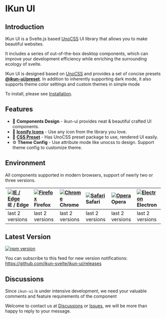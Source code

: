 # IKun UI

## Introduction

IKun UI is a Svelte.js based [UnoCSS](https://github.com/unocss/unocss) UI library that allows you to make beautiful websites.

It includes a series of out-of-the-box desktop components,
which can improve your development efficiency while enriching the surrounding ecology of svelte.

IKun UI is designed based on [UnoCSS](https://github.com/unocss/unocss) and provides a set of concise presets **[@ikun-ui/preset](https://github.com/ikun-svelte/ikun-ui/tree/main/preset)**.
In addition to inherently supporting dark mode, it also supports theme color settings and custom themes in simple mode

To install, please see [Installation](./install.md).

## Features

- 🪷 **Components Design** - ikun-ui provides neat & beautiful crafted UI components.
- 🥑 **[Iconify Icons](https://icones.js.org/)** - Use any icon from the library you love.
- 🍬 **[CSS Preset](https://github.com/ikun-svelte/ikun-ui/tree/main/preset)** - Has UnoCSS preset package to use, rendered UI easily.
- ⚙️ **Theme Config** - Use attribute mode like unocss to design. Support theme config to customize theme.

## Environment

All components supported in modern browsers, support of neerly two or three versions.

| [![IE / Edge](https://cdn.nlark.com/yuque/0/2023/png/785653/1676598386595-58e6efd6-bd29-4671-bf28-e289dc8911e2.png)](http://godban.github.io/browsers-support-badges/) IE / Edge | [![Firefox](https://cdn.nlark.com/yuque/0/2023/png/785653/1676598386577-a25d20a4-c8e3-4c57-86bc-a1c853264457.png)](http://godban.github.io/browsers-support-badges/) Firefox | [![Chrome](https://cdn.nlark.com/yuque/0/2023/png/785653/1676598386568-5c1d71d1-732d-41b6-a20c-9900d1bcaa7a.png)](http://godban.github.io/browsers-support-badges/) Chrome | [![Safari](https://cdn.nlark.com/yuque/0/2023/png/785653/1676598386580-1a0870a7-0483-4c92-84ee-5afcd1da92d6.png)](http://godban.github.io/browsers-support-badges/) Safari | [![Opera](https://cdn.nlark.com/yuque/0/2023/png/785653/1676598386571-49e31a0f-d0e4-4efc-8808-a5eedd4101fe.png)](http://godban.github.io/browsers-support-badges/) Opera | [![Electron](https://cdn.nlark.com/yuque/0/2023/png/785653/1676598389214-b4742a92-cfe7-4730-aefb-f2fb5fd046f3.png)](http://godban.github.io/browsers-support-badges/) Electron |
| :------------------------------------------------------------------------------------------------------------------------------------------------------------------------------- | :--------------------------------------------------------------------------------------------------------------------------------------------------------------------------- | :------------------------------------------------------------------------------------------------------------------------------------------------------------------------- | :------------------------------------------------------------------------------------------------------------------------------------------------------------------------- | :----------------------------------------------------------------------------------------------------------------------------------------------------------------------- | :----------------------------------------------------------------------------------------------------------------------------------------------------------------------------- |
| last 2 versions                                                                                                                                                                  | last 2 versions                                                                                                                                                              | last 2 versions                                                                                                                                                            | last 2 versions                                                                                                                                                            | last 2 versions                                                                                                                                                          | last 2 versions                                                                                                                                                                |

## Latest Version

[![npm version](https://img.shields.io/npm/v/%40ikun-ui%2Fcore)](https://www.npmjs.com/package/@ikun-ui/core)

You can subscribe to this feed for new version notifications: https://github.com/ikun-svelte/ikun-ui/releases

## Discussions

Since `ikun-ui` is under intensive development, we need your valuable comments and feature requirements of the component

Welcome to contact us at [Discussions](https://github.com/ikun-svelte/ikun-ui/discussions) or [Issues](https://github.com/ikun-svelte/ikun-ui/issues), we will be more than happy to reply to your message.
